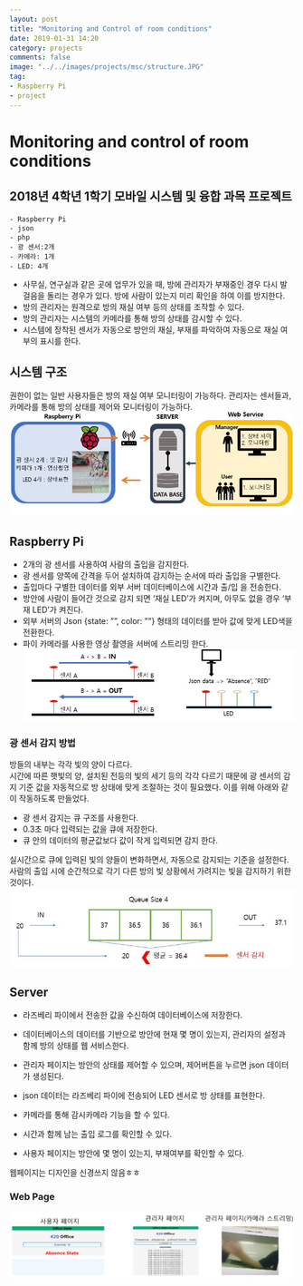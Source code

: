 ```yaml
---
layout: post
title: "Monitoring and Control of room conditions"
date: 2019-01-31 14:20
category: projects
comments: false
image: "../../images/projects/msc/structure.JPG"
tag:
- Raspberry Pi
- project
---
```


# Monitoring and control of room conditions
## 
## 2018년 4학년 1학기 모바일 시스템 및 융합 과목 프로젝트
```
- Raspberry Pi
- json
- php
- 광 센서:2개
- 카메라: 1개
- LED: 4개
```
* 사무실, 연구실과 같은 곳에 업무가 있을 때, 방에 관리자가 부재중인 경우 다시 발걸음을 돌리는 경우가 있다. 방에 사람이 있는지 미리 확인을 하여 이를 방지한다.
* 방의 관리자는 원격으로 방의 재실 여부 등의 상태를 조작할 수 있다.
* 방의 관리자는 시스템의 카메라를 통해 방의 상태를 감시할 수 있다. 
* 시스템에 장착된 센서가 자동으로 방안의 재실, 부재를 파악하여 자동으로 재실 여부의 표시를 한다.

## 시스템 구조
권한이 없는 일반 사용자들은 방의 재실 여부 모니터링이 가능하다.
관리자는 센서들과, 카메라를 통해 방의 상태를 제어와 모니터링이 가능하다.<br>
![구조](../../images/projects/msc/structure.JPG)

## Raspberry Pi
* 2개의 광 센서를 사용하여 사람의 출입을 감지한다.
* 광 센서를 양쪽에 간격을 두어 설치하여 감지하는 순서에 따라 출입을 구별한다.
* 출입마다 구별한 데이터를 외부 서버 데이터베이스에  시간과 출/입 을 전송한다.
* 방안에 사람이 들어간 것으로 감지 되면 ‘재실 LED’가 켜지며, 아무도 없을 경우 ‘부재 LED’가 켜진다.
* 외부 서버의 Json {state: ””, color: ””} 형태의 데이터를 받아 값에 맞게 LED색을 전환한다.
* 파이 카메라를 사용한 영상 촬영을 서버에 스트리밍 한다.
![라즈베리파이](../../images/projects/msc/sensor.JPG)

### 광 센서 감지 방법
방들의 내부는 각각 빛의 양이 다르다.  
시간에 따른 햇빛의 양, 설치된 전등의 빛의 세기 등의 각각 다르기 때문에 광 센서의 감지 기준 값을 자동적으로 방 상태에 맞게 조절하는 것이 필요했다. 이를 위해 아래와 같이 작동하도록 만들었다.  

* 광 센서 감지는 큐 구조를 사용한다. 
* 0.3초 마다 입력되는 값을 큐에 저장한다.
* 큐 안의 데이터의 평균값보다 값이 작게 입력되면 감지 한다. 

실시간으로 큐에 입력된 빛의 양들이 변화하면서, 자동으로 감지되는 기준을 설정한다. 사람의 출입 시에 순간적으로 각기 다른 방의 빛 상황에서 가려지는 빛을 감지하기 위한 것이다.
![광센서](../../images/projects/msc/sensor2.JPG)

## Server
* 라즈베리 파이에서 전송한 값을 수신하여 데이터베이스에 저장한다.
* 데이터베이스의 데이터를 기반으로 방안에 현재 몇 명이 있는지, 관리자의 설정과 함께 방의 상태를 웹 서비스한다.

* 관리자 페이지는 방안의 상태를 제어할 수 있으며, 제어버튼을 누르면 json 데이터가 생성된다.
* json 데이터는  라즈베리 파이에 전송되어 LED 센서로 방 상태를 표현한다. 
* 카메라를 통해 감시카메라 기능을 할 수 있다.
* 시간과 함께 남는 출입 로그를 확인할 수 있다.

* 사용자 페이지는 방안에 몇 명이 있는지, 부재여부를 확인할 수 있다.

웹페이지는 디자인을 신경쓰지 않음ㅎㅎ

### Web Page
![web](../../images/projects/msc/web.JPG)
